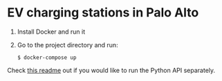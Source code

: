 # EV charging stations in Palo Alto

1. Install Docker and run it

2. Go to the project directory and run:
    ```
    $ docker-compose up
    ```


Check [this readme](python-api/README.md) out if you would like to run the Python API separately.